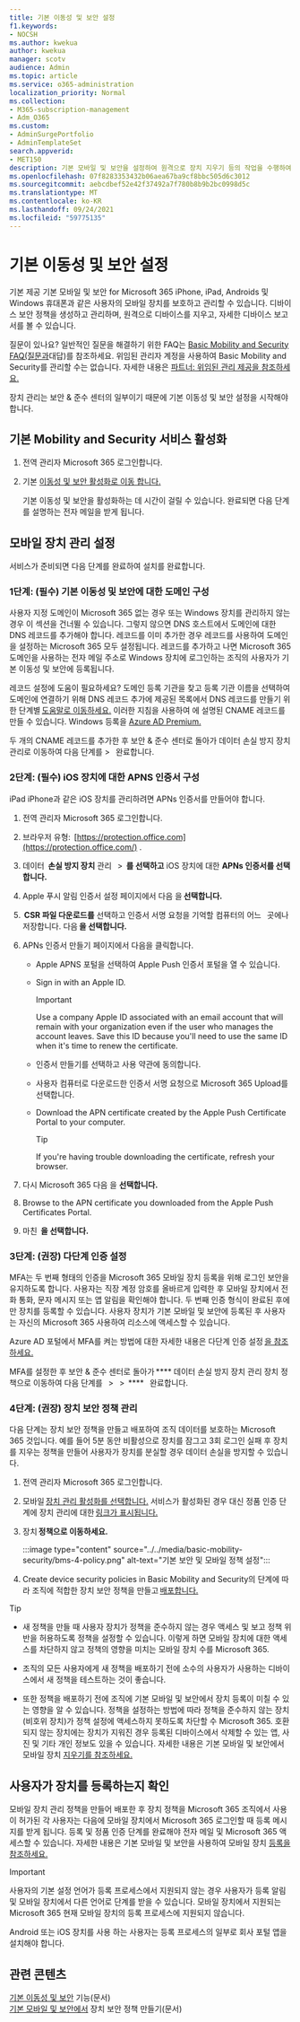 ```yaml
---
title: 기본 이동성 및 보안 설정
f1.keywords:
- NOCSH
ms.author: kwekua
author: kwekua
manager: scotv
audience: Admin
ms.topic: article
ms.service: o365-administration
localization_priority: Normal
ms.collection:
- M365-subscription-management
- Adm_O365
ms.custom:
- AdminSurgePortfolio
- AdminTemplateSet
search.appverid:
- MET150
description: 기본 모바일 및 보안을 설정하여 원격으로 장치 지우기 등의 작업을 수행하여 사용자의 모바일 장치를 보호하고 관리합니다.
ms.openlocfilehash: 07f8283353432b06aea67ba9cf8bbc505d6c3012
ms.sourcegitcommit: aebcdbef52e42f37492a7f780b8b9b2bc0998d5c
ms.translationtype: MT
ms.contentlocale: ko-KR
ms.lasthandoff: 09/24/2021
ms.locfileid: "59775135"
---
```

# <a name="set-up-basic-mobility-and-security"></a>기본 이동성 및 보안 설정

기본 제공 기본 모바일 및 보안 for Microsoft 365 iPhone, iPad, Androids 및 Windows 휴대폰과 같은 사용자의 모바일 장치를 보호하고 관리할 수 있습니다. 디바이스 보안 정책을 생성하고 관리하며, 원격으로 디바이스를 지우고, 자세한 디바이스 보고서를 볼 수 있습니다.

질문이 있나요? 일반적인 질문을 해결하기 위한 FAQ는 [Basic Mobility and Security FAQ(질문과](frequently-asked-questions.yml)대답)를 참조하세요. 위임된 관리자 계정을 사용하여 Basic Mobility and Security를 관리할 수는 없습니다. 자세한 내용은 [파트너: 위임된 관리 제공을 참조하세요.](https://support.microsoft.com/office/partners-offer-delegated-administration-26530dc0-ebba-415b-86b1-b55bc06b073e) 

장치 관리는 보안 & 준수 센터의 일부이기 때문에 기본 이동성 및 보안 설정을 시작해야 합니다.

## <a name="activate-the-basic-mobility-and-security-service"></a>기본 Mobility and Security 서비스 활성화

1. 전역 관리자 Microsoft 365 로그인합니다.

2. 기본 [이동성 및 보안 활성화로 이동 합니다.](https://admin.microsoft.com/EAdmin/Device/IntuneInventory.aspx)

   기본 이동성 및 보안을 활성화하는 데 시간이 걸릴 수 있습니다. 완료되면 다음 단계를 설명하는 전자 메일을 받게 됩니다.

## <a name="set-up-mobile-device-management"></a>모바일 장치 관리 설정

서비스가 준비되면 다음 단계를 완료하여 설치를 완료합니다.

### <a name="step-1-required-configure-domains-for-basic-mobility-and-security"></a>1단계: (필수) 기본 이동성 및 보안에 대한 도메인 구성

사용자 지정 도메인이 Microsoft 365 없는 경우 또는 Windows 장치를 관리하지 않는 경우 이 섹션을 건너뛸 수 있습니다. 그렇지 않으면 DNS 호스트에서 도메인에 대한 DNS 레코드를 추가해야 합니다. 레코드를 이미 추가한 경우 레코드를 사용하여 도메인을 설정하는 Microsoft 365 모두 설정됩니다. 레코드를 추가하고 나면 Microsoft 365 도메인을 사용하는 전자 메일 주소로 Windows 장치에 로그인하는 조직의 사용자가 기본 이동성 및 보안에 등록됩니다.

레코드 설정에 도움이 필요하세요? 도메인 등록 기관을 찾고 등록 기관 이름을 선택하여 도메인에 연결하기 위해 DNS 레코드 추가에 제공된 목록에서 DNS 레코드를 만들기 위한 단계별 [도움말로 이동하세요.](/office365/admin/get-help-with-domains/create-dns-records-at-any-dns-hosting-provider) 이러한 지침을 사용하여 에 설명된 CNAME 레코드를 만들 수 있습니다. Windows 등록을 [Azure AD Premium.](/mem/intune/enrollment/windows-enroll#simplify-windows-enrollment-without-azure-ad-premium)

두 개의 CNAME 레코드를 추가한 후 보안 & 준수 센터로 돌아가 데이터 손실 방지 장치 관리로 이동하여 다음 단계를  >     완료합니다.

### <a name="step-2-required-configure-an-apns-certificate-for-ios-devices"></a>2단계: (필수) iOS 장치에 대한 APNS 인증서 구성

iPad iPhone과 같은 iOS 장치를 관리하려면 APNs 인증서를 만들어야 합니다.

1. 전역 관리자 Microsoft 365 로그인합니다.

2. 브라우저 유형:  [https://protection.office.com](https://protection.office.com/) .

3. 데이터  **손실 방지 장치** 관리   >  **를 선택하고** iOS 장치에 대한 **APNs 인증서를 선택합니다.**

4. Apple 푸시 알림 인증서 설정 페이지에서 다음 을 **선택합니다.**

5.  **CSR 파일 다운로드를** 선택하고 인증서 서명 요청을 기억할 컴퓨터의 어느   곳에나 저장합니다. 다음 **을 선택합니다.**

6. APNs 인증서 만들기 페이지에서 다음을 클릭합니다.

   - Apple APNS 포털을 선택하여 Apple Push 인증서 포털을 열 수 있습니다.
   - Sign in with an Apple ID.

     > [!IMPORTANT]
     > Use a company Apple ID associated with an email account that will remain with your organization even if the user who manages the account leaves. Save this ID because you'll need to use the same ID when it's time to renew the certificate.

   - 인증서 만들기를 선택하고 사용 약관에 동의합니다.
   - 사용자 컴퓨터로 다운로드한 인증서 서명 요청으로 Microsoft 365 Upload를 선택합니다.
   - Download the APN certificate created by the Apple Push Certificate Portal to your computer.

     > [!TIP]
     > If you're having trouble downloading the certificate, refresh your browser.

7. 다시 Microsoft 365 다음 을 **선택합니다.**

8.  Browse to the APN certificate you downloaded from the Apple Push Certificates Portal.

9. 마친  **을 선택합니다.**

### <a name="step-3-recommended-set-up-multi-factor-authentication"></a>3단계: (권장) 다단계 인증 설정

MFA는 두 번째 형태의 인증을 Microsoft 365 모바일 장치 등록을 위해 로그인 보안을 유지하도록 합니다. 사용자는 직장 계정 암호를 올바르게 입력한 후 모바일 장치에서 전화 통화, 문자 메시지 또는 앱 알림을 확인해야 합니다. 두 번째 인증 형식이 완료된 후에만 장치를 등록할 수 있습니다. 사용자 장치가 기본 모바일 및 보안에 등록된 후 사용자는 자신의 Microsoft 365 사용하여 리소스에 액세스할 수 있습니다.

Azure AD 포털에서 MFA를 켜는 방법에 대한 자세한 내용은 다단계 인증 설정 [을 참조하세요.](../security-and-compliance/set-up-multi-factor-authentication.md)

MFA를 설정한 후 보안 & 준수 센터로 돌아가 **** 데이터 손실 방지 장치 관리 장치 정책으로 이동하여 다음 단계를   >     >  ****   완료합니다.

### <a name="step-4-recommended-manage-device-security-policies"></a>4단계: (권장) 장치 보안 정책 관리

다음 단계는 장치 보안 정책을 만들고 배포하여 조직 데이터를 보호하는 Microsoft 365 것입니다. 예를 들어 5분 동안 비활성으로 장치를 잠그고 3회 로그인 실패 후 장치를 지우는 정책을 만들어 사용자가 장치를 분실할 경우 데이터 손실을 방지할 수 있습니다.

1. 전역 관리자 Microsoft 365 로그인합니다.

2. 모바일 [장치 관리 활성화를 선택합니다.](https://admin.microsoft.com/EAdmin/Device/IntuneInventory.aspx) 서비스가 활성화된 경우 대신 정품 인증 단계에 장치 관리에 대한 [링크가 표시됩니다.](https://admin.microsoft.com/adminportal/home#/MifoDevices)  

3. 장치 **정책으로 이동하세요.**

   :::image type="content" source="../../media/basic-mobility-security/bms-4-policy.png" alt-text="기본 보안 및 모바일 정책 설정":::

4. Create device security policies in Basic Mobility and Security의 단계에 따라 조직에 적합한 장치 보안 정책을 만들고 [배포합니다.](create-device-security-policies.md)

> [!TIP]
>
> - 새 정책을 만들 때 사용자 장치가 정책을 준수하지 않는 경우 액세스 및 보고 정책 위반을 허용하도록 정책을 설정할 수 있습니다. 이렇게 하면 모바일 장치에 대한 액세스를 차단하지 않고 정책의 영향을 미치는 모바일 장치 수를 Microsoft 365.
>
> - 조직의 모든 사용자에게 새 정책을 배포하기 전에 소수의 사용자가 사용하는 디바이스에서 새 정책을 테스트하는 것이 좋습니다.
>
> - 또한 정책을 배포하기 전에 조직에 기본 모바일 및 보안에서 장치 등록이 미칠 수 있는 영향을 알 수 있습니다. 정책을 설정하는 방법에 따라 정책을 준수하지 않는 장치(비호위 장치)가 정책 설정에 액세스하지 못하도록 차단할 수 Microsoft 365. 호환되지 않는 장치에는 장치가 지워진 경우 등록된 디바이스에서 삭제할 수 있는 앱, 사진 및 기타 개인 정보도 있을 수 있습니다. 자세한 내용은 기본 모바일 및 보안에서 모바일 장치 [지우기를 참조하세요.](wipe-mobile-device.md)

## <a name="make-sure-users-enroll-their-devices"></a>사용자가 장치를 등록하는지 확인

모바일 장치 관리 정책을 만들어 배포한 후 장치 정책을 Microsoft 365 조직에서 사용이 허가된 각 사용자는 다음에 모바일 장치에서 Microsoft 365 로그인할 때 등록 메시지를 받게 됩니다. 등록 및 정품 인증 단계를 완료해야 전자 메일 및 Microsoft 365 액세스할 수 있습니다. 자세한 내용은 기본 모바일 및 보안을 사용하여 모바일 장치 [등록을 참조하세요.](enroll-your-mobile-device.md)

> [!IMPORTANT]
> 사용자의 기본 설정 언어가 등록 프로세스에서 지원되지 않는 경우 사용자가 등록 알림 및 모바일 장치에서 다른 언어로 단계를 받을 수 있습니다. 모바일 장치에서 지원되는 Microsoft 365 현재 모바일 장치의 등록 프로세스에 지원되지 않습니다.

Android 또는 iOS 장치를 사용 하는 사용자는 등록 프로세스의 일부로 회사 포털 앱을 설치해야 합니다.

## <a name="related-content"></a>관련 콘텐츠

[기본 이동성 및 보안](capabilities.md) 기능(문서)\
[기본 모바일 및 보안에서](create-device-security-policies.md) 장치 보안 정책 만들기(문서)
